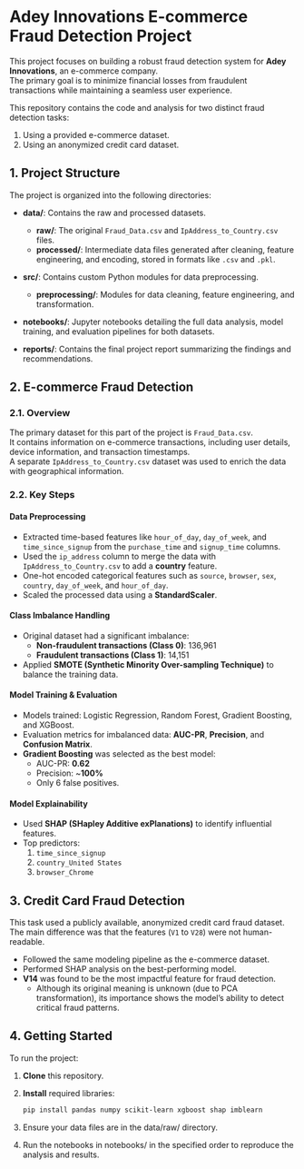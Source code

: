 # Adey Innovations E-commerce Fraud Detection Project

This project focuses on building a robust fraud detection system for **Adey Innovations**, an e-commerce company.  
The primary goal is to minimize financial losses from fraudulent transactions while maintaining a seamless user experience.  

This repository contains the code and analysis for two distinct fraud detection tasks:  
1. Using a provided e-commerce dataset.  
2. Using an anonymized credit card dataset.



## 1. Project Structure

The project is organized into the following directories:

- **data/**: Contains the raw and processed datasets.  
  - **raw/**: The original `Fraud_Data.csv` and `IpAddress_to_Country.csv` files.  
  - **processed/**: Intermediate data files generated after cleaning, feature engineering, and encoding, stored in formats like `.csv` and `.pkl`.  

- **src/**: Contains custom Python modules for data preprocessing.  
  - **preprocessing/**: Modules for data cleaning, feature engineering, and transformation.  

- **notebooks/**: Jupyter notebooks detailing the full data analysis, model training, and evaluation pipelines for both datasets.  

- **reports/**: Contains the final project report summarizing the findings and recommendations.



## 2. E-commerce Fraud Detection

### 2.1. Overview
The primary dataset for this part of the project is `Fraud_Data.csv`.  
It contains information on e-commerce transactions, including user details, device information, and transaction timestamps.  
A separate `IpAddress_to_Country.csv` dataset was used to enrich the data with geographical information.

### 2.2. Key Steps

#### Data Preprocessing
- Extracted time-based features like `hour_of_day`, `day_of_week`, and `time_since_signup` from the `purchase_time` and `signup_time` columns.  
- Used the `ip_address` column to merge the data with `IpAddress_to_Country.csv` to add a **country** feature.  
- One-hot encoded categorical features such as `source`, `browser`, `sex`, `country`, `day_of_week`, and `hour_of_day`.  
- Scaled the processed data using a **StandardScaler**.

#### Class Imbalance Handling
- Original dataset had a significant imbalance:  
  - **Non-fraudulent transactions (Class 0)**: 136,961  
  - **Fraudulent transactions (Class 1)**: 14,151  
- Applied **SMOTE (Synthetic Minority Over-sampling Technique)** to balance the training data.

#### Model Training & Evaluation
- Models trained: Logistic Regression, Random Forest, Gradient Boosting, and XGBoost.  
- Evaluation metrics for imbalanced data: **AUC-PR**, **Precision**, and **Confusion Matrix**.  
- **Gradient Boosting** was selected as the best model:  
  - AUC-PR: **0.62**  
  - Precision: ~**100%**  
  - Only 6 false positives.

#### Model Explainability
- Used **SHAP (SHapley Additive exPlanations)** to identify influential features.  
- Top predictors:  
  1. `time_since_signup`  
  2. `country_United States`  
  3. `browser_Chrome`



## 3. Credit Card Fraud Detection

This task used a publicly available, anonymized credit card fraud dataset.  
The main difference was that the features (`V1` to `V28`) were not human-readable.

- Followed the same modeling pipeline as the e-commerce dataset.  
- Performed SHAP analysis on the best-performing model.  
- **V14** was found to be the most impactful feature for fraud detection.  
  - Although its original meaning is unknown (due to PCA transformation), its importance shows the model’s ability to detect critical fraud patterns.



## 4. Getting Started

To run the project:

1. **Clone** this repository.  
2. **Install** required libraries:  
   ```bash
   pip install pandas numpy scikit-learn xgboost shap imblearn

3. Ensure your data files are in the data/raw/ directory.

4. Run the notebooks in notebooks/ in the specified order to reproduce the analysis and results.